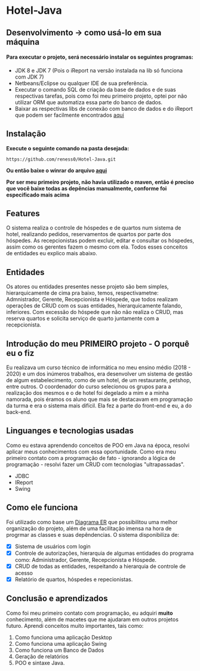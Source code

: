 # Hotel-Java

## Desenvolvimento -> como usá-lo em sua máquina 
#### Para executar o projeto, será necessário instalar os seguintes programas:
- JDK 8 e JDK 7 (Pois o iReport na versão instalada na lib só funciona com JDK 7)
- Netbeans/Eclipse ou qualquer IDE de sua preferência.
- Executar o comando SQL de criação da base de dados e de suas respectivas tarefas, pois como foi meu primeiro projeto, optei por não utilizar ORM que automatiza essa parte do banco de dados.
- Baixar as respectivas libs de conexão com banco de dados e do iReport que podem ser facilmente encontrados [aqui](https://mvnrepository.com)
## Instalação 
**Execute o seguinte comando na pasta desejada:**
```
https://github.com/reness0/Hotel-Java.git
```
**Ou então baixe o winrar do arquivo [aqui](https://github.com/reness0/Hotel-Java/archive/master.zip)**

**Por ser meu primeiro projeto, não havia utilizado o maven, então é preciso que você baixe todas as depências manualmente, conforme foi especificado mais acima**
## Features 
O sistema realiza o controle de hóspedes e de quartos num sistema de hotel, realizando pedidos, reservamentos de quartos por parte dos hóspedes. As recepcionistas podem excluir, editar e consultar os hóspedes, assim como os gerentes fazem o mesmo com ela. Todos esses conceitos de entidades eu explico mais abaixo.

## Entidades 
Os atores ou entidades presentes nesse projeto são bem simples, hierarquicamente de cima pra baixo, temos, respectivametne: Admnistrador, Gerente, Recepcionista e Hóspede, que todos realizam operações de CRUD com os suas entidades, hierarquicamente falando, inferiores. Com excessão do hóspede que não não realiza o CRUD, mas reserva quartos e solicita serviço de quarto juntamente com a recepcionista. 

## Introdução do meu PRIMEIRO projeto - O **porquê** eu o fiz

Eu realizava um curso técnico de informática no meu ensino médio (2018 - 2020) e um dos inúmeros trabalhos, era desenvolver um sistema de gestão de algum estabelecimento, como de um hotel, de um restaurante, petshop, entre outros. O coordenador do curso selecionou os grupos para a realização dos mesmos e o de hotel foi degelado a mim e a minha namorada, pois éramos os aluno que mais se destacavam em programação da turma e era o sistema mais difícil. Ela fez a parte do front-end e eu, a do back-end.

## Linguanges e tecnologias usadas

Como eu estava aprendendo conceitos de POO em Java na época, resolvi aplicar meus conhecimentos com essa oportunidade. Como era meu primeiro contato com a programação de fato - ignorando a lógica de programação - resolvi fazer um CRUD com tecnologias "ultrapassadas".

- JDBC 
- IReport
- Swing

## Como ele funciona 

Foi utilizado como base um [Diagrama ER](https://user-images.githubusercontent.com/49681380/78955702-6c6de780-7ab6-11ea-84c9-1e00e5c8d09f.jpg) que possibilitou uma melhor organização do projeto, além de uma facilitação imensa na hora de progrmar as classes e suas depêndencias. O sistema disponibiliza de: 
- [x] Sistema de usuários com login 
- [x] Controle de autorizações, hierarquia de algumas entidades do programa como: Administrador, Gerente, Recepcionista e Hóspede.
- [x] CRUD de todas as entidades, respeitando a hierarquia de controle de acesso
- [x] Relatório de quartos, hóspedes e repecionistas.

## Conclusão e aprendizados

Como foi meu primeiro contato com programação, eu adquiri **muito** conhecimento, além de macetes que me ajudaram em outros projetos futuro. Aprendi conceitos muito importantes, tais como: 
1. Como funciona uma aplicação Desktop
2. Como funciona uma aplicação Swing
3. Como funciona um Banco de Dados
4. Geração de relatórios 
5. POO e sintaxe Java.






